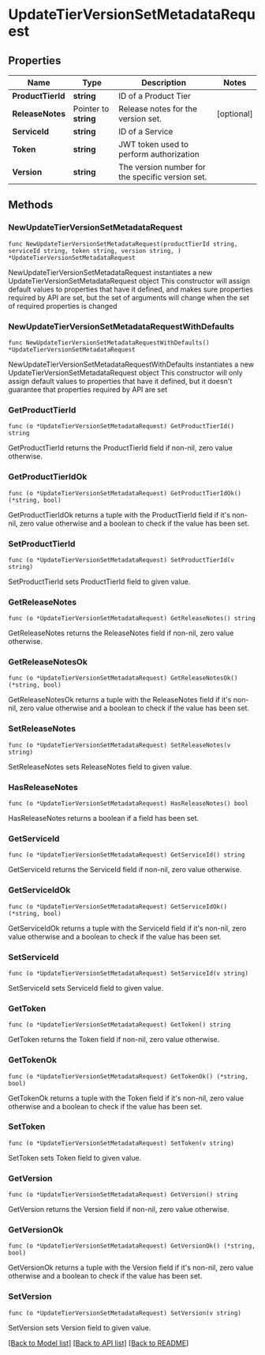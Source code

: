 # UpdateTierVersionSetMetadataRequest

## Properties

Name | Type | Description | Notes
------------ | ------------- | ------------- | -------------
**ProductTierId** | **string** | ID of a Product Tier | 
**ReleaseNotes** | Pointer to **string** | Release notes for the version set. | [optional] 
**ServiceId** | **string** | ID of a Service | 
**Token** | **string** | JWT token used to perform authorization | 
**Version** | **string** | The version number for the specific version set. | 

## Methods

### NewUpdateTierVersionSetMetadataRequest

`func NewUpdateTierVersionSetMetadataRequest(productTierId string, serviceId string, token string, version string, ) *UpdateTierVersionSetMetadataRequest`

NewUpdateTierVersionSetMetadataRequest instantiates a new UpdateTierVersionSetMetadataRequest object
This constructor will assign default values to properties that have it defined,
and makes sure properties required by API are set, but the set of arguments
will change when the set of required properties is changed

### NewUpdateTierVersionSetMetadataRequestWithDefaults

`func NewUpdateTierVersionSetMetadataRequestWithDefaults() *UpdateTierVersionSetMetadataRequest`

NewUpdateTierVersionSetMetadataRequestWithDefaults instantiates a new UpdateTierVersionSetMetadataRequest object
This constructor will only assign default values to properties that have it defined,
but it doesn't guarantee that properties required by API are set

### GetProductTierId

`func (o *UpdateTierVersionSetMetadataRequest) GetProductTierId() string`

GetProductTierId returns the ProductTierId field if non-nil, zero value otherwise.

### GetProductTierIdOk

`func (o *UpdateTierVersionSetMetadataRequest) GetProductTierIdOk() (*string, bool)`

GetProductTierIdOk returns a tuple with the ProductTierId field if it's non-nil, zero value otherwise
and a boolean to check if the value has been set.

### SetProductTierId

`func (o *UpdateTierVersionSetMetadataRequest) SetProductTierId(v string)`

SetProductTierId sets ProductTierId field to given value.


### GetReleaseNotes

`func (o *UpdateTierVersionSetMetadataRequest) GetReleaseNotes() string`

GetReleaseNotes returns the ReleaseNotes field if non-nil, zero value otherwise.

### GetReleaseNotesOk

`func (o *UpdateTierVersionSetMetadataRequest) GetReleaseNotesOk() (*string, bool)`

GetReleaseNotesOk returns a tuple with the ReleaseNotes field if it's non-nil, zero value otherwise
and a boolean to check if the value has been set.

### SetReleaseNotes

`func (o *UpdateTierVersionSetMetadataRequest) SetReleaseNotes(v string)`

SetReleaseNotes sets ReleaseNotes field to given value.

### HasReleaseNotes

`func (o *UpdateTierVersionSetMetadataRequest) HasReleaseNotes() bool`

HasReleaseNotes returns a boolean if a field has been set.

### GetServiceId

`func (o *UpdateTierVersionSetMetadataRequest) GetServiceId() string`

GetServiceId returns the ServiceId field if non-nil, zero value otherwise.

### GetServiceIdOk

`func (o *UpdateTierVersionSetMetadataRequest) GetServiceIdOk() (*string, bool)`

GetServiceIdOk returns a tuple with the ServiceId field if it's non-nil, zero value otherwise
and a boolean to check if the value has been set.

### SetServiceId

`func (o *UpdateTierVersionSetMetadataRequest) SetServiceId(v string)`

SetServiceId sets ServiceId field to given value.


### GetToken

`func (o *UpdateTierVersionSetMetadataRequest) GetToken() string`

GetToken returns the Token field if non-nil, zero value otherwise.

### GetTokenOk

`func (o *UpdateTierVersionSetMetadataRequest) GetTokenOk() (*string, bool)`

GetTokenOk returns a tuple with the Token field if it's non-nil, zero value otherwise
and a boolean to check if the value has been set.

### SetToken

`func (o *UpdateTierVersionSetMetadataRequest) SetToken(v string)`

SetToken sets Token field to given value.


### GetVersion

`func (o *UpdateTierVersionSetMetadataRequest) GetVersion() string`

GetVersion returns the Version field if non-nil, zero value otherwise.

### GetVersionOk

`func (o *UpdateTierVersionSetMetadataRequest) GetVersionOk() (*string, bool)`

GetVersionOk returns a tuple with the Version field if it's non-nil, zero value otherwise
and a boolean to check if the value has been set.

### SetVersion

`func (o *UpdateTierVersionSetMetadataRequest) SetVersion(v string)`

SetVersion sets Version field to given value.



[[Back to Model list]](../README.md#documentation-for-models) [[Back to API list]](../README.md#documentation-for-api-endpoints) [[Back to README]](../README.md)


